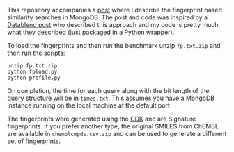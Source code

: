 This repository accompanies a [post](http://blog.rguha.net/?p=1300) where I describe the fingerprint based similarity searches in MongoDB. The post and code was inspired by a [Datablend post](http://datablend.be/?p=265) who described this approach and my code is pretty much what they described (just packaged in a Python wrapper).

To load the fingerprints and then run the benchmark unzip ```fp.txt.zip``` and then run the scripts:
```
unzip fp.txt.zip
python fpload.py
python profile.py
```
On completion, the time for each query along with the bit length of the query structure will be in ```times.txt```. This assumes you have a MongoDB instance running on the local machine at the default port

The fingerprints were generated using the [CDK](https://github.com/cdk/cdk) and are Signature fingerprints. If you prefer another type, the original SMILES from ChEMBL are available in ```chemblcmpds.csv.zip``` and can be used to generate a different set of fingerprints.
